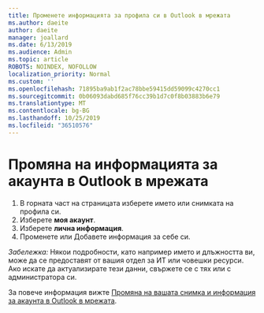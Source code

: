 ```yaml
---
title: Променете информацията за профила си в Outlook в мрежата
ms.author: daeite
author: daeite
manager: joallard
ms.date: 6/13/2019
ms.audience: Admin
ms.topic: article
ROBOTS: NOINDEX, NOFOLLOW
localization_priority: Normal
ms.custom: ''
ms.openlocfilehash: 71895ba9ab1f2ac78bbe59415dd59099c4270cc1
ms.sourcegitcommit: 0b06093dabd685f76cc39b1d7c0f8b03883b6e79
ms.translationtype: MT
ms.contentlocale: bg-BG
ms.lasthandoff: 10/25/2019
ms.locfileid: "36510576"
---
```

# <a name="change-account-information-in-outlook-on-the-web"></a>Промяна на информацията за акаунта в Outlook в мрежата

1. В горната част на страницата изберете името или снимката на профила си.
1. Изберете **моя акаунт**.
1. Изберете **лична информация**.
1. Променете или Добавете информация за себе си.

*Забележка:* Някои подробности, като например името и длъжността ви, може да се предоставят от вашия отдел за ИТ или човешки ресурси. Ако искате да актуализирате тези данни, свържете се с тях или с администратора си.

За повече информация вижте [Промяна на вашата снимка и информация за акаунта в Outlook в мрежата](https://support.office.com/article/b2dbb289-851d-4bed-93c3-3e136f5659ec).